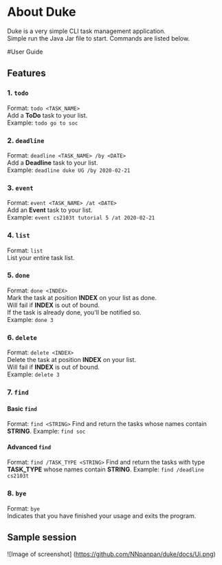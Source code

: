 # About Duke
Duke is a very simple CLI task management application.\
Simple run the Java Jar file to start. Commands are listed below.

#User Guide

## Features 

### 1. `todo` 
Format: `todo <TASK_NAME>`\
Add a **ToDo** task to your list.\
Example: `todo go to soc`

### 2. `deadline`
Format: `deadline <TASK_NAME> /by <DATE>`\
Add a **Deadline** task to your list.\
Example: `deadline duke UG /by 2020-02-21`

### 3. `event`
Format: `event <TASK_NAME> /at <DATE>`\
Add an **Event** task to your list.\
Example: `event cs2103t tutorial 5 /at 2020-02-21`

### 4. `list`
Format: `list`\
List your entire task list.

### 5. `done`
Format: `done <INDEX>`\
Mark the task at position **INDEX** on your list as done.\
Will fail if **INDEX** is out of bound.\
If the task is already done, you'll be notified so.\
Example: `done 3`

### 6. `delete`
Format: `delete <INDEX>`\
Delete the task at position **INDEX** on your list.\
Will fail if **INDEX** is out of bound.\
Example: `delete 3`

### 7. `find`
#### Basic `find`
Format: `find <STRING>`
Find and return the tasks whose names contain **STRING**.
Example: `find soc`
#### Advanced `find`
Format: `find /TASK_TYPE <STRING>`
Find and return the tasks with type **TASK_TYPE** whose names contain **STRING**.
Example: `find /deadline cs2103t`

### 8. `bye`
Format: `bye`\
Indicates that you have finished your usage and exits the program.

## Sample session
![Image of screenshot]
(https://github.com/NNpanpan/duke/docs/Ui.png)
